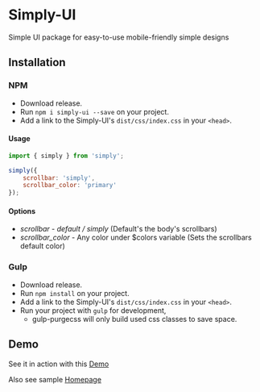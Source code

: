 # Simply-UI
Simple UI package for easy-to-use mobile-friendly simple designs

## Installation

### NPM
- Download release.
- Run `npm i simply-ui --save` on your project.
- Add a link to the Simply-UI's `dist/css/index.css` in your `<head>`.

#### Usage
``` javascript
import { simply } from 'simply';

simply({
    scrollbar: 'simply',
    scrollbar_color: 'primary'
});
```
#### Options

* *scrollbar* - _default / simply_ (Default's the body's scrollbars) 
* *scrollbar_color* - Any color under $colors variable (Sets the scrollbars default color) 

### Gulp
- Download release.
- Run `npm install` on your project.
- Add a link to the Simply-UI's `dist/css/index.css` in your `<head>`.
- Run your project with `gulp` for development,
  - gulp-purgecss will only build used css classes to save space.
## Demo

See it in action with this [Demo](https://benjamin-keller.github.io/Simply-UI/)

Also see sample [Homepage](https://benjamin-keller.github.io/Simply-UI/samples/homepage.html)


